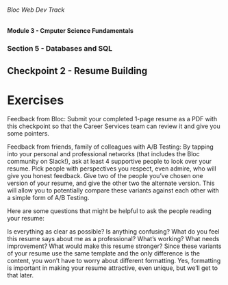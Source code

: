 ###### Bloc Web Dev Track
#### Module 3 - Cmputer Science Fundamentals
### Section 5 - Databases and SQL
## Checkpoint 2 - Resume Building

# Exercises

Feedback from Bloc: Submit your completed 1-page resume as a PDF with this checkpoint so that the Career Services team can review it and give you some pointers.

Feedback from friends, family of colleagues with A/B Testing: By tapping into your personal and professional networks (that includes the Bloc community on Slack!), ask at least 4 supportive people to look over your resume. Pick people with perspectives you respect, even admire, who will give you honest feedback. Give two of the people you’ve chosen one version of your resume, and give the other two the alternate version. This will allow you to potentially compare these variants against each other with a simple form of A/B Testing.

Here are some questions that might be helpful to ask the people reading your resume:

Is everything as clear as possible? Is anything confusing?
What do you feel this resume says about me as a professional?
What’s working? What needs improvement? What would make this resume stronger?
Since these variants of your resume use the same template and the only difference is the content, you won’t have to worry about different formatting. Yes, formatting is important in making your resume attractive, even unique, but we’ll get to that later.
